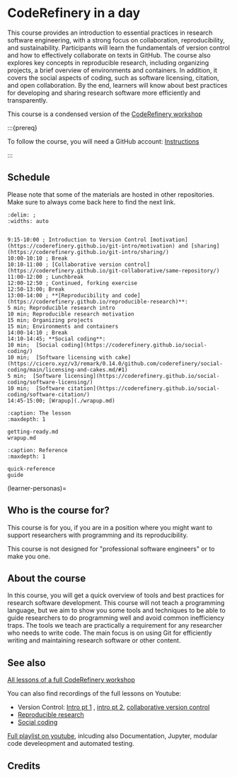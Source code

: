 # CodeRefinery in a day

This course provides an introduction to essential practices in research software engineering, with a strong focus on collaboration, reproducibility, and sustainability. Participants will learn the fundamentals of version control and how to effectively collaborate on texts in GitHub. The course also explores key concepts in reproducible research, including organizing projects, a brief overview of environments and containers. In addition, it covers the social aspects of coding, such as software licensing, citation, and open collaboration. By the end, learners will know about best practices for developing and sharing research software more efficiently and transparently.

This course is a condensed version of the [CodeRefinery workshop](https://coderefinery.org/lessons/#lessons-that-we-teach-in-our-tools-workshops)



:::{prereq}

To follow the course, you will need a GitHub account: [Instructions](./getting-ready.md)

:::

## Schedule

Please note that some of the materials are hosted in other repositories. Make sure to always come back here to find the next link.

```{csv-table}
:delim: ;
:widths: auto


9:15-10:00 ; Introduction to Version Control [motivation](https://coderefinery.github.io/git-intro/motivation) and [sharing](https://coderefinery.github.io/git-intro/sharing/) 
10:00-10:10 ; Break 
10:10-11:00 ; [Collaborative version control](https://coderefinery.github.io/git-collaborative/same-repository/) 
11:00-12:00 ; Lunchbreak
12:00-12:50 ; Continued, forking exercise
12:50-13:00; Break
13:00-14:00 ; **[Reproducibility and code](https://coderefinery.github.io/reproducible-research)**: 
5 min; Reproducible research intro
10 min; Reproducible research motivation
15 min; Organizing projects
15 min; Environments and containers
14:00-14:10 ; Break
14:10-14:45; **Social coding**: 
10 min;  [Social coding](https://coderefinery.github.io/social-coding/)
10 min;  [Software licensing with cake](https://cicero.xyz/v3/remark/0.14.0/github.com/coderefinery/social-coding/main/licensing-and-cakes.md/#1)
5 min;  [Software licensing](https://coderefinery.github.io/social-coding/software-licensing/)
10 min;  [Software citation](https://coderefinery.github.io/social-coding/software-citation/)
14:45-15:00; [Wrapup](./wrapup.md) 
```

```{toctree}
:caption: The lesson
:maxdepth: 1

getting-ready.md
wrapup.md
```

```{toctree}
:caption: Reference
:maxdepth: 1

quick-reference
guide
```

(learner-personas)=

## Who is the course for?

This course is for you, if you are in a position where you might want to support researchers with programming and its reproducibility. 

This course is not designed for "professional software engineers" or to make you one.

## About the course

In this course, you will get a quick overview of tools and best practices for research software development. This course will not teach a programming language, but we aim to show you some tools and techniques to be able to guide researchers to do programming well and avoid common inefficiency traps. The tools we teach are practically a requirement for any researcher who needs to write code. The main focus is on using Git for efficiently writing and maintaining research software or other content.

## See also

[All lessons of a full CodeRefinery workshop](https://coderefinery.org/lessons/#lessons-that-we-teach-in-our-tools-workshops)

You can also find recordings of the full lessons on Youtube:
- Version Control: [Intro pt 1](https://www.youtube.com/watch?v=0u2K7KJBL-U&list=PLpLblYHCzJACpOmIzO8TywjtfYD7_d93H&index=2) , [intro pt 2](https://www.youtube.com/watch?v=8uay_XoNRck&list=PLpLblYHCzJACpOmIzO8TywjtfYD7_d93H&index=4), [collaborative version control](https://www.youtube.com/watch?v=4Uf7eVSCZeU&list=PLpLblYHCzJACpOmIzO8TywjtfYD7_d93H&index=6)
- [Reproducible research](https://www.youtube.com/watch?v=dWemSikTR3A&list=PLpLblYHCzJACpOmIzO8TywjtfYD7_d93H&index=7)
- [Social coding](https://www.youtube.com/watch?v=qUc7PN0NNvk&list=PLpLblYHCzJACpOmIzO8TywjtfYD7_d93H&index=8)

[Full playlist on youtube](https://www.youtube.com/playlist?list=PLpLblYHCzJACpOmIzO8TywjtfYD7_d93H>), inlcuding also Documentation, Jupyter, modular code develeopment and automated testing.

## Credits
